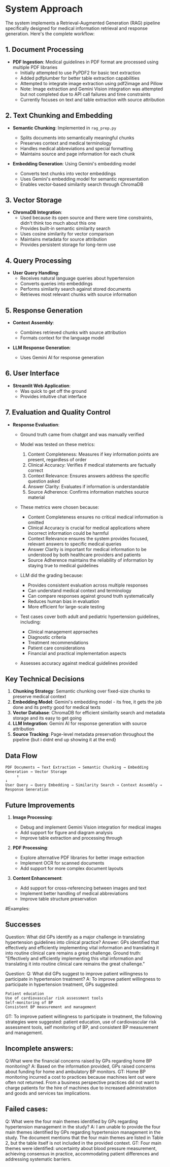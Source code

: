 # System Approach

The system implements a Retrieval-Augmented Generation (RAG) pipeline specifically designed for medical information retrieval and response generation. Here's the complete workflow:

## 1. Document Processing
- **PDF Ingestion**: Medical guidelines in PDF format are processed using multiple PDF libraries
  - Initially attempted to use PyPDF2 for basic text extraction
  - Added pdfplumber for better table extraction capabilities
  - Attempted to integrate image extraction using pdf2image and Pillow
  - Note: Image extraction and Gemini Vision integration was attempted but not completed due to API call failures and time constraints
  - Currently focuses on text and table extraction with source attribution

## 2. Text Chunking and Embedding
- **Semantic Chunking**: Implemented in `rag_prep.py`
  - Splits documents into semantically meaningful chunks
  - Preserves context and medical terminology
  - Handles medical abbreviations and special formatting
  - Maintains source and page information for each chunk

- **Embedding Generation**: Using Gemini's embedding model
  - Converts text chunks into vector embeddings
  - Uses Gemini's embedding model for semantic representation
  - Enables vector-based similarity search through ChromaDB

## 3. Vector Storage
- **ChromaDB Integration**:
  - Used because its open source and there were time constraints, didn't think too much about this one
  - Provides built-in semantic similarity search
  - Uses cosine similarity for vector comparison
  - Maintains metadata for source attribution
  - Provides persistent storage for long-term use

## 4. Query Processing
- **User Query Handling**:
  - Receives natural language queries about hypertension
  - Converts queries into embeddings
  - Performs similarity search against stored documents
  - Retrieves most relevant chunks with source information

## 5. Response Generation
- **Context Assembly**:
  - Combines retrieved chunks with source attribution
  - Formats context for the language model

- **LLM Response Generation**:
  - Uses Gemini AI for response generation

## 6. User Interface
- **Streamlit Web Application**:
  - Was quick to get off the ground
  - Provides intuitive chat interface

## 7. Evaluation and Quality Control
- **Response Evaluation**:
  - Ground truth came from chatgpt and was manually verified
  - Model was tested on these metrics:
    1. Content Completeness: Measures if key information points are present, regardless of order
    2. Clinical Accuracy: Verifies if medical statements are factually correct
    3. Context Relevance: Ensures answers address the specific question asked
    4. Answer Clarity: Evaluates if information is understandable
    5. Source Adherence: Confirms information matches source material

  - These metrics were chosen because:
    - Content Completeness ensures no critical medical information is omitted
    - Clinical Accuracy is crucial for medical applications where incorrect information could be harmful
    - Context Relevance ensures the system provides focused, relevant answers to specific medical queries
    - Answer Clarity is important for medical information to be understood by both healthcare providers and patients
    - Source Adherence maintains the reliability of information by staying true to medical guidelines

  - LLM did the grading because:
    - Provides consistent evaluation across multiple responses
    - Can understand medical context and terminology
    - Can compare responses against ground truth systematically
    - Reduces human bias in evaluation
    - More efficient for large-scale testing

  - Test cases cover both adult and pediatric hypertension guidelines, including:
    - Clinical management approaches
    - Diagnostic criteria
    - Treatment recommendations
    - Patient care considerations
    - Financial and practical implementation aspects

  - Assesses accuracy against medical guidelines provided

## Key Technical Decisions
1. **Chunking Strategy**: Semantic chunking over fixed-size chunks to preserve medical context
2. **Embedding Model**: Gemini's embedding model - its free, it gets the job done and its pretty good for medical texts
3. **Vector Database**: ChromaDB for efficient similarity search and metadata storage and its easy to get going
4. **LLM Integration**: Gemini AI for response generation with source attribution
5. **Source Tracking**: Page-level metadata preservation throughout the pipeline {but i didnt end up showing it at the end}

## Data Flow
```
PDF Documents → Text Extraction → Semantic Chunking → Embedding Generation → Vector Storage
     ↑                                                                           ↓
User Query → Query Embedding → Similarity Search → Context Assembly → Response Generation
```

## Future Improvements
1. **Image Processing**:
   - Debug and implement Gemini Vision integration for medical images
   - Add support for figure and diagram analysis
   - Improve table extraction and processing through

2. **PDF Processing**:
   - Explore alternative PDF libraries for better image extraction
   - Implement OCR for scanned documents
   - Add support for more complex document layouts

3. **Content Enhancement**:
   - Add support for cross-referencing between images and text
   - Implement better handling of medical abbreviations
   - Improve table structure preservation



#Examples:

## Successes
Question:
What did GPs identify as a major challenge in translating hypertension guidelines into clinical practice?
Answer: GPs identified that effectively and efficiently implementing vital information and translating it into routine clinical care remains a great challenge.
Ground truth: "Effectively and efficiently implementing this vital information and translating it into routine clinical care remains the great challenge."


Question: 
Q: What did GPs suggest to improve patient willingness to participate in hypertension treatment?
A: To improve patient willingness to participate in hypertension treatment, GPs suggested:

    Patient education
    Use of cardiovascular risk assessment tools
    Self-monitoring of BP
    Consistent BP measurement and management

GT:
To improve patient willingness to participate in treatment, the following strategies were suggested: patient education, use of cardiovascular risk assessment tools, self monitoring of BP, and consistent BP measurement and management.

## Incomplete answers:
Q:What were the financial concerns raised by GPs regarding home BP monitoring?
A: Based on the information provided, GPs raised concerns about funding for home and ambulatory BP monitors.
GT: Home BP monitoring incurred a cost to practices because machines lent out were often not returned. From a business perspective practices did not want to charge patients for the hire of machines due to increased administration and goods and services tax implications.


## Failed cases:
Q: What were the four main themes identified by GPs regarding hypertension management in the study?
A: I am unable to provide the four main themes identified by GPs regarding hypertension management in the study. The document mentions that the four main themes are listed in Table 2, but the table itself is not included in the provided context.
GT: Four main themes were identified: uncertainty about blood pressure measurement, achieving consensus in practice, accommodating patient differences and addressing systematic barriers.

